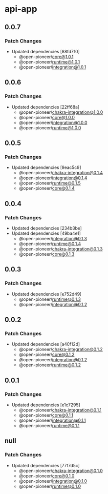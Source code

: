 # api-app

## 0.0.7

### Patch Changes

-   Updated dependencies [88fd710]
    -   @open-pioneer/core@1.0.1
    -   @open-pioneer/runtime@1.0.1
    -   @open-pioneer/integration@1.0.1

## 0.0.6

### Patch Changes

-   Updated dependencies [22ff68a]
    -   @open-pioneer/chakra-integration@1.0.0
    -   @open-pioneer/core@1.0.0
    -   @open-pioneer/integration@1.0.0
    -   @open-pioneer/runtime@1.0.0

## 0.0.5

### Patch Changes

-   Updated dependencies [9eac5c9]
    -   @open-pioneer/chakra-integration@0.1.4
    -   @open-pioneer/integration@0.1.4
    -   @open-pioneer/runtime@0.1.5
    -   @open-pioneer/core@0.1.4

## 0.0.4

### Patch Changes

-   Updated dependencies [234b3be]
-   Updated dependencies [49ba4e1]
    -   @open-pioneer/integration@0.1.3
    -   @open-pioneer/runtime@0.1.4
    -   @open-pioneer/chakra-integration@0.1.3
    -   @open-pioneer/core@0.1.3

## 0.0.3

### Patch Changes

-   Updated dependencies [e752d49]
    -   @open-pioneer/runtime@0.1.3
    -   @open-pioneer/integration@0.1.2

## 0.0.2

### Patch Changes

-   Updated dependencies [a40f12d]
    -   @open-pioneer/chakra-integration@0.1.2
    -   @open-pioneer/core@0.1.2
    -   @open-pioneer/integration@0.1.2
    -   @open-pioneer/runtime@0.1.2

## 0.0.1

### Patch Changes

-   Updated dependencies [e1c7295]
    -   @open-pioneer/chakra-integration@0.1.1
    -   @open-pioneer/core@0.1.1
    -   @open-pioneer/integration@0.1.1
    -   @open-pioneer/runtime@0.1.1

## null

### Patch Changes

-   Updated dependencies [77f7d5c]
    -   @open-pioneer/chakra-integration@0.1.0
    -   @open-pioneer/core@0.1.0
    -   @open-pioneer/integration@0.1.0
    -   @open-pioneer/runtime@0.1.0
